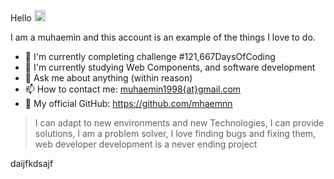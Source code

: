 Hello <img src="https://media.giphy.com/media/hvRJCLFzcasrR4ia7z/giphy.gif" width="18px">

I am a muhaemin and this account is an example of the things I love to do.
- 🔭 I'm currently completing challenge #121,667DaysOfCoding
- 🌱 I'm currently studying Web Components, and software development
- 💬 Ask me about anything (within reason)
- 📫 How to contact me: [muhaemin1998{at}gmail.com](mailto:ismuhaimin1@gmail.com)
- 🎁 My official GitHub: https://github.com/mhaemnn

> I can adapt to new environments and new Technologies, I can provide solutions, I am a problem solver, I love finding bugs and fixing them, web developer development is a never ending project

daijfkdsajf

